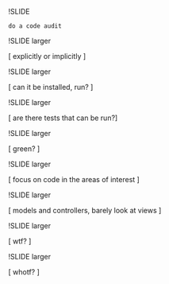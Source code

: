 
!SLIDE

    do a code audit

!SLIDE larger

[ explicitly or implicitly ]

!SLIDE larger

[ can it be installed, run? ]

!SLIDE larger

[ are there tests that can be run?]

!SLIDE larger

[ green? ]

!SLIDE larger

[ focus on code in the areas of interest ]

!SLIDE larger

[ models and controllers, barely look at views ]

!SLIDE larger

[ wtf? ]

!SLIDE larger

[ whotf? ]

